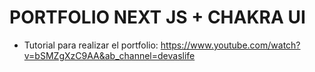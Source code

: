 # PORTFOLIO NEXT JS + CHAKRA UI

- Tutorial para realizar el portfolio: https://www.youtube.com/watch?v=bSMZgXzC9AA&ab_channel=devaslife
